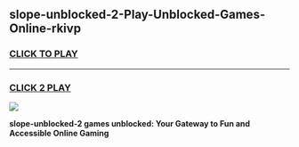 
## slope-unblocked-2-Play-Unblocked-Games-Online-rkivp
<h3>
<a href="https://premium76.site?title=slope-unblocked-2&ref=25A">CLICK TO PLAY</a></h3>
<hr>

<h3>
<a href="https://premium76.site?title=slope-unblocked-2&ref=25A">CLICK 2 PLAY</a>
  
</h3>

<a href="https://premium76.site?title=slope-unblocked-2&ref=25A"><img src="https://clearcache.store/games.png"></a>


**slope-unblocked-2 games unblocked: Your Gateway to Fun and Accessible Online Gaming**
